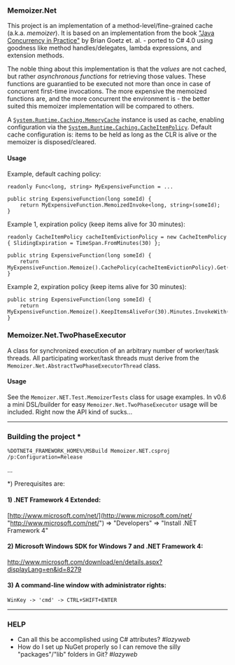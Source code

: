 ### Memoizer.Net
This project is an implementation of a method-level/fine-grained cache (a.k.a. _memoizer_). 
It is based on an implementation from the book ["Java Concurrency in Practice"](http://jcip.net "http://jcip.net") by Brian Goetz et. al. - ported to C# 4.0 using goodness like method handles/delegates, lambda expressions, and extension methods.

The noble thing about this implementation is that the _values_ are not cached, but rather _asynchronous functions_ for retrieving those values.
These functions are guarantied to be executed not more than once in case of concurrent first-time invocations.
The more expensive the memoized functions are, and the more concurrent the environment is - the better suited this memoizer implementation will be compared to others.

A [`System.Runtime.Caching.MemoryCache`](http://msdn.microsoft.com/en-us/library/system.runtime.caching.memorycache.aspx "http://msdn.microsoft.com/en-us/library/system.runtime.caching.memorycache.aspx") instance is used as cache, 
enabling configuration via the [`System.Runtime.Caching.CacheItemPolicy`](http://msdn.microsoft.com/en-us/library/system.runtime.caching.cacheitempolicy.aspx "http://msdn.microsoft.com/en-us/library/system.runtime.caching.cacheitempolicy.aspx").
Default cache configuration is: items to be held as long as the CLR is alive or the memoizer is disposed/cleared. 

#### Usage
Example, default caching policy:

    readonly Func<long, string> MyExpensiveFunction = ...

    public string ExpensiveFunction(long someId) { 
        return MyExpensiveFunction.MemoizedInvoke<long, string>(someId);
    }

Example 1, expiration policy (keep items alive for 30 minutes):

	readonly CacheItemPolicy cacheItemEvictionPolicy = new CacheItemPolicy { SlidingExpiration = TimeSpan.FromMinutes(30) };

    public string ExpensiveFunction(long someId) { 
        return MyExpensiveFunction.Memoize().CachePolicy(cacheItemEvictionPolicy).Get().InvokeWith(someId);
    }

Example 2, expiration policy (keep items alive for 30 minutes):

	public string ExpensiveFunction(long someId) { 
        return MyExpensiveFunction.Memoize().KeepItemsAliveFor(30).Minutes.InvokeWith(someId);
    }


### Memoizer.Net.TwoPhaseExecutor

A class for synchronized execution of an arbitrary number of worker/task threads. All participating worker/task threads must derive from the `Memoizer.Net.AbstractTwoPhaseExecutorThread` class.

#### Usage
See the `Memoizer.NET.Test.MemoizerTests` class for usage examples. In v0.6 a mini DSL/builder for easy `Memoizer.Net.TwoPhaseExecutor` usage will be included. Right now the API kind of sucks...

---  

### Building the project *
    %DOTNET4_FRAMEWORK_HOME%\MSBuild Memoizer.NET.csproj /p:Configuration=Release

...

*) Prerequisites are:

#### 1) .NET Framework 4 Extended:
[http://www.microsoft.com/net/](http://www.microsoft.com/net/ "http://www.microsoft.com/net/")
=> "Developers" => "Install .NET Framework 4"

#### 2) Microsoft Windows SDK for Windows 7 and .NET Framework 4:
[http://www.microsoft.com/download/en/details.aspx?displayLang=en&id=8279
](http://www.microsoft.com/download/en/details.aspx?displayLang=en&id=8279
 "http://www.microsoft.com/download/en/details.aspx?displayLang=en&id=8279
")

#### 3) A command-line window with administrator rights:
    WinKey -> 'cmd' -> CTRL+SHIFT+ENTER

---

### HELP

- Can all this be accomplished using C# attributes? _#lazyweb_
- How do I set up NuGet properly so I can remove the silly "packages"/"lib" folders in Git? _#lazyweb_
